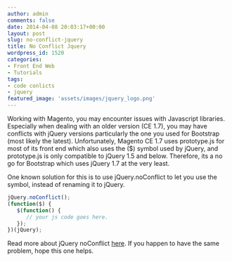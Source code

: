 ```yaml
---
author: admin
comments: false
date: 2014-04-08 20:03:17+00:00
layout: post
slug: no-conflict-jquery
title: No Conflict Jquery
wordpress_id: 1520
categories:
- Front End Web
- Tutorials
tags:
- code conlicts
- jquery
featured_image: 'assets/images/jquery_logo.png'
---
```


Working with Magento, you may encounter issues with Javascript libraries. Especially when dealing with an older version (CE 1.7), you may have conflicts with jQuery versions particularly the one you used for Bootstrap (most likely the latest). Unfortunately, Magento CE 1.7 uses prototype.js for most of its front end which also uses the ($) symbol used by jQuery, and prototype.js is only compatible to jQuery 1.5 and below. Therefore, its a no go for Bootstrap which uses jQuery 1.7 at the very least.

One known solution for this is to use jQuery.noConflict to let you use the symbol, instead of renaming it to jQuery.

```javascript
jQuery.noConflict();
(function($) {
   $(function() {
      // your js code goes here.
   });
})(jQuery);
```

Read more about jQuery noConflict [here](https://api.jquery.com/jQuery.noConflict/). If you happen to have the same problem, hope this one helps.

